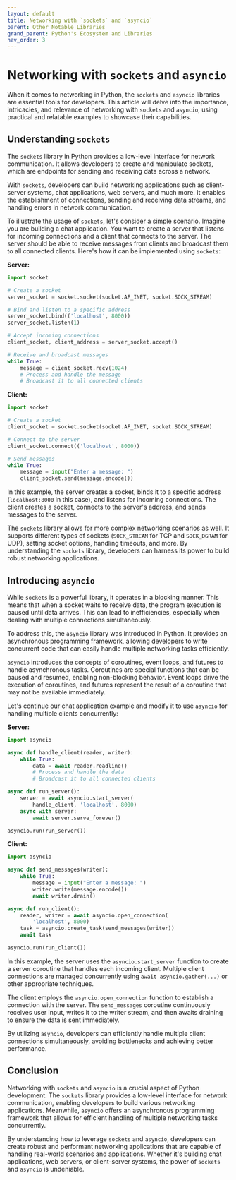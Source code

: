 ```yaml
---
layout: default
title: Networking with `sockets` and `asyncio`
parent: Other Notable Libraries
grand_parent: Python's Ecosystem and Libraries
nav_order: 3
---
```

# Networking with `sockets` and `asyncio`

When it comes to networking in Python, the `sockets` and `asyncio` libraries are essential tools for developers. This article will delve into the importance, intricacies, and relevance of networking with `sockets` and `asyncio`, using practical and relatable examples to showcase their capabilities.

## Understanding `sockets`

The `sockets` library in Python provides a low-level interface for network communication. It allows developers to create and manipulate sockets, which are endpoints for sending and receiving data across a network.

With `sockets`, developers can build networking applications such as client-server systems, chat applications, web servers, and much more. It enables the establishment of connections, sending and receiving data streams, and handling errors in network communication.

To illustrate the usage of `sockets`, let's consider a simple scenario. Imagine you are building a chat application. You want to create a server that listens for incoming connections and a client that connects to the server. The server should be able to receive messages from clients and broadcast them to all connected clients. Here's how it can be implemented using `sockets`:

**Server:**
```python
import socket

# Create a socket
server_socket = socket.socket(socket.AF_INET, socket.SOCK_STREAM)

# Bind and listen to a specific address
server_socket.bind(('localhost', 8000))
server_socket.listen(1)

# Accept incoming connections
client_socket, client_address = server_socket.accept()

# Receive and broadcast messages
while True:
    message = client_socket.recv(1024)
    # Process and handle the message
    # Broadcast it to all connected clients
```

**Client:**
```python
import socket

# Create a socket
client_socket = socket.socket(socket.AF_INET, socket.SOCK_STREAM)

# Connect to the server
client_socket.connect(('localhost', 8000))

# Send messages
while True:
    message = input("Enter a message: ")
    client_socket.send(message.encode())
```

In this example, the server creates a socket, binds it to a specific address (`localhost:8000` in this case), and listens for incoming connections. The client creates a socket, connects to the server's address, and sends messages to the server.

The `sockets` library allows for more complex networking scenarios as well. It supports different types of sockets (`SOCK_STREAM` for TCP and `SOCK_DGRAM` for UDP), setting socket options, handling timeouts, and more. By understanding the `sockets` library, developers can harness its power to build robust networking applications.

## Introducing `asyncio`

While `sockets` is a powerful library, it operates in a blocking manner. This means that when a socket waits to receive data, the program execution is paused until data arrives. This can lead to inefficiencies, especially when dealing with multiple connections simultaneously.

To address this, the `asyncio` library was introduced in Python. It provides an asynchronous programming framework, allowing developers to write concurrent code that can easily handle multiple networking tasks efficiently.

`asyncio` introduces the concepts of coroutines, event loops, and futures to handle asynchronous tasks. Coroutines are special functions that can be paused and resumed, enabling non-blocking behavior. Event loops drive the execution of coroutines, and futures represent the result of a coroutine that may not be available immediately.

Let's continue our chat application example and modify it to use `asyncio` for handling multiple clients concurrently:

**Server:**
```python
import asyncio

async def handle_client(reader, writer):
    while True:
        data = await reader.readline()
        # Process and handle the data
        # Broadcast it to all connected clients

async def run_server():
    server = await asyncio.start_server(
        handle_client, 'localhost', 8000)
    async with server:
        await server.serve_forever()

asyncio.run(run_server())
```

**Client:**
```python
import asyncio

async def send_messages(writer):
    while True:
        message = input("Enter a message: ")
        writer.write(message.encode())
        await writer.drain()

async def run_client():
    reader, writer = await asyncio.open_connection(
        'localhost', 8000)
    task = asyncio.create_task(send_messages(writer))
    await task

asyncio.run(run_client())
```

In this example, the server uses the `asyncio.start_server` function to create a server coroutine that handles each incoming client. Multiple client connections are managed concurrently using `await asyncio.gather(...)` or other appropriate techniques.

The client employs the `asyncio.open_connection` function to establish a connection with the server. The `send_messages` coroutine continuously receives user input, writes it to the writer stream, and then awaits draining to ensure the data is sent immediately.

By utilizing `asyncio`, developers can efficiently handle multiple client connections simultaneously, avoiding bottlenecks and achieving better performance.

## Conclusion

Networking with `sockets` and `asyncio` is a crucial aspect of Python development. The `sockets` library provides a low-level interface for network communication, enabling developers to build various networking applications. Meanwhile, `asyncio` offers an asynchronous programming framework that allows for efficient handling of multiple networking tasks concurrently.

By understanding how to leverage `sockets` and `asyncio`, developers can create robust and performant networking applications that are capable of handling real-world scenarios and applications. Whether it's building chat applications, web servers, or client-server systems, the power of `sockets` and `asyncio` is undeniable.